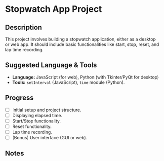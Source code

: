 # Stopwatch App Project

## Description

This project involves building a stopwatch application, either as a desktop or web app. It should include basic functionalities like start, stop, reset, and lap time recording.

## Suggested Language & Tools

*   **Language:** JavaScript (for web), Python (with Tkinter/PyQt for desktop)
*   **Tools:** `setInterval` (JavaScript), `time` module (Python).

## Progress

*   [ ] Initial setup and project structure.
*   [ ] Displaying elapsed time.
*   [ ] Start/Stop functionality.
*   [ ] Reset functionality.
*   [ ] Lap time recording.
*   [ ] (Bonus) User interface (GUI or web).

## Notes

